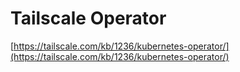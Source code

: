 # Tailscale Operator

[https://tailscale.com/kb/1236/kubernetes-operator/](https://tailscale.com/kb/1236/kubernetes-operator/)
